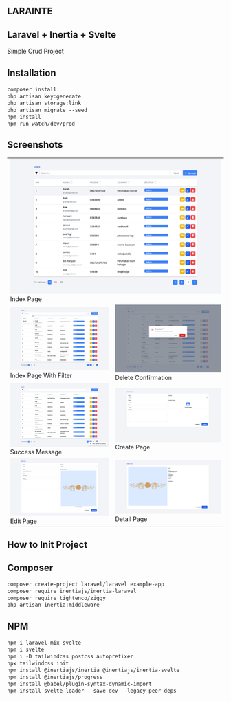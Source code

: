 ## LARAINTE
Laravel + Inertia + Svelte
-------
Simple Crud Project

## Installation
```
composer install
php artisan key:generate
php artisan storage:link
php artisan migrate --seed
npm install
npm run watch/dev/prod
```


## Screenshots
<table>
    <tr>
        <td colspan="2">
            <img src="public/images/index.jpeg" width="1000" />
            <div>Index Page</div>
        </td>
    </tr>
    <tr>
        <td>
            <img src="public/images/index-filter.jpeg" width="500" />
            <div>Index Page With Filter</div>
        </td>
        <td>
            <img src="public/images/index-delete.jpeg" width="500" />
            <div>Delete Confirmation</div>
        </td>
    </tr>
    <tr>
        <td>
            <img src="public/images/index-success.jpeg" width="500" />
            <div>Success Message</div>
        </td>
        <td>
            <img src="public/images/create.jpeg" width="500" />
            <div>Create Page</div>
        </td>
    </tr>
    <tr>
        <td>
            <img src="public/images/edit.jpeg" width="500" />
            <div>Edit Page</div>
        </td>
        <td>
            <img src="public/images/detail.jpeg" width="500" />
            <div>Detail Page</div>
        </td>
    </tr>
</table>



## How to Init Project
## Composer
```
composer create-project laravel/laravel example-app
composer require inertiajs/inertia-laravel
composer require tightenco/ziggy
php artisan inertia:middleware

```

## NPM
```
npm i laravel-mix-svelte
npm i svelte
npm i -D tailwindcss postcss autoprefixer
npx tailwindcss init
npm install @inertiajs/inertia @inertiajs/inertia-svelte
npm install @inertiajs/progress
npm install @babel/plugin-syntax-dynamic-import
npm install svelte-loader --save-dev --legacy-peer-deps
```